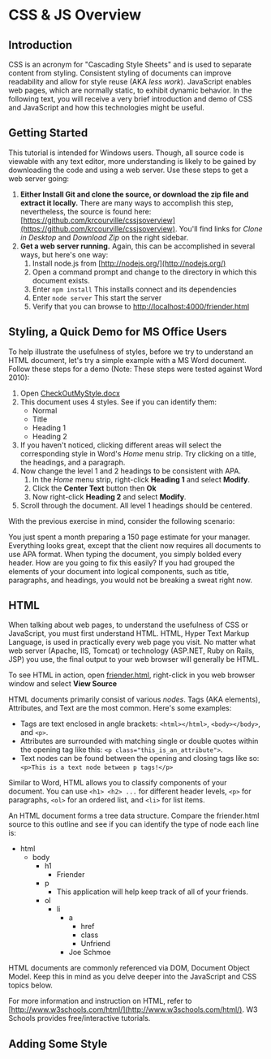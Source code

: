 CSS & JS Overview
===========================

Introduction
------------
CSS is an acronym for "Cascading Style Sheets" and is used to separate content from styling.  Consistent styling of documents can improve readability and allow for style reuse (AKA *less work*). JavaScript enables web pages,
which are normally static, to exhibit dynamic behavior.  In the following text, you will receive a very brief introduction and demo of CSS and JavaScript and how this technologies might be useful. 

Getting Started
---------------
This tutorial is intended for Windows users.  Though, all source code is viewable with any text editor, more understanding is likely to be gained by downloading the code and using a web server.  Use these steps to get a web server going:

1. **Either Install Git and clone the source, or download the zip file and extract it locally.**  There are many ways to accomplish this step, nevertheless, the source is found here: [https://github.com/krcourville/cssjsoverview](https://github.com/krcourville/cssjsoverview).  You'll find links for *Clone in Desktop* and *Download Zip* on the right sidebar.
2. **Get a web server running.** Again, this can be accomplished in several ways, but here's one way:
	1. Install node.js from [http://nodejs.org/](http://nodejs.org/)
	2. Open a command prompt and change to the directory in which this document exists.
	3. Enter `npm install` This installs connect and its dependencies
	4. Enter `node server` This start the server
	5. Verify that you can browse to [http://localhost:4000/friender.html](http://localhost:4000/friender.html)

Styling, a Quick Demo for MS Office Users
-----------------------------------------
To help illustrate the usefulness of styles, before we try to understand an HTML document, let's try a simple example with a MS Word document.  Follow these steps for a demo  (Note: These steps were tested against Word 2010):

1. Open [CheckOutMyStyle.docx](CheckOutMyStyle.docx)
2. This document uses 4 styles. See if you can identify them:
	- Normal
	- Title
	- Heading 1
	- Heading 2
3. If you haven't noticed, clicking different areas will select the corresponding style in Word's *Home* menu strip. Try clicking on a title, the headings, and a paragraph.
4. Now change the level 1 and 2 headings to be consistent with APA.
	1. In the *Home* menu strip, right-click **Heading 1** and select **Modify**.
	2. Click the **Center Text** button then **Ok**
	3. Now right-click **Heading 2** and select **Modify**.	
4. Scroll through the document.  All level 1 headings should be centered.

With the previous exercise in mind, consider the following scenario:  

You just spent a month preparing a 150 page estimate for your manager.  Everything looks great, except that the  client now requires all documents to use APA format.  When typing the document, you simply bolded every header.  How are you going to fix this easily?  If you had grouped the elements of your document into logical components, such as title, paragraphs, and headings, you would not be breaking a sweat right now.

	
HTML
----
When talking about web pages, to understand the usefulness of CSS or JavaScript, you must first understand HTML.  HTML, Hyper Text Markup Language, is used in practically every web page you visit.  No matter what web server (Apache, IIS, Tomcat) or technology (ASP.NET, Ruby on Rails, JSP) you use, the final output to your web browser will generally be HTML.

To see HTML in action, open [friender.html](friender.html), right-click in you web browser window and select **View Source**

HTML documents primarily consist of various *nodes*.  Tags (AKA elements), Attributes, and Text are the most common. Here's some examples:

 * Tags are text enclosed in angle brackets: `<html></html>`, `<body></body>`, and `<p>`.  
 * Attributes are surrounded with matching single or double quotes within the opening tag like this: `<p class="this_is_an_attribute">`.
 * Text nodes can be found between the opening and closing tags like so:  `<p>This is a text node between p tags!</p>`

Similar to Word, HTML allows you to classify components of your document.  You can use `<h1> <h2> ...` for different header levels, `<p>` for paragraphs, `<ol>` for an ordered list, and `<li>` for list items.

An HTML document forms a tree data structure. Compare the friender.html source to this outline and see if you can identify the type of node each line is:

* html
	- body
		- h1
			- Friender
		- p
			- This application will help keep track of all of your friends.
		- ol
			- li
				- a
					- href
					- class
					- Unfriend
				- Joe Schmoe

 HTML documents are commonly referenced via DOM, Document Object Model.  Keep this in mind as you delve deeper into the JavaScript and CSS topics below.

 For more information and instruction on HTML, refer to [http://www.w3schools.com/html/](http://www.w3schools.com/html/). W3 Schools provides free/interactive tutorials.

Adding Some Style
-----------------